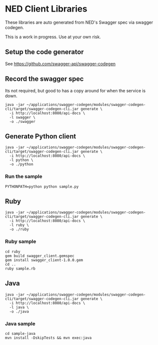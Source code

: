 # NED Client Libraries

These libraries are auto generated from NED's Swagger spec via swagger codegen.

This is a work in progress. Use at your own risk.

## Setup the code generator

See https://github.com/swagger-api/swagger-codegen

## Record the swagger spec

Its not required, but good to has a copy around for when the service is down.

    java -jar ~/applications/swagger-codegen/modules/swagger-codegen-cli/target/swagger-codegen-cli.jar generate \
      -i http://localhost:8080/api-docs \
      -l swagger \
      -o ./swagger


## Generate Python client

    java -jar ~/applications/swagger-codegen/modules/swagger-codegen-cli/target/swagger-codegen-cli.jar generate \
      -i http://localhost:8080/api-docs \
      -l python \
      -o ./python

### Run the sample

    PYTHONPATH=python python sample.py

## Ruby

    java -jar ~/applications/swagger-codegen/modules/swagger-codegen-cli/target/swagger-codegen-cli.jar generate \
      -i http://localhost:8080/api-docs \
      -l ruby \
      -o ./ruby

### Ruby sample

    cd ruby
    gem build swagger_client.gemspec
    gem install swagger_client-1.0.0.gem
    cd ..
    ruby sample.rb

## Java

    java -jar ~/applications/swagger-codegen/modules/swagger-codegen-cli/target/swagger-codegen-cli.jar generate \
      -i http://localhost:8080/api-docs \
      -l java \
      -o ./java

### Java sample

    cd sample-java
    mvn install -DskipTests && mvn exec:java
